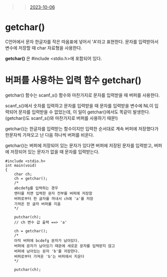 
>> [2023-10-06](https://github.com/sseinn/myTIL/blob/main/2023-10-05.md)

# getchar()

C언어에서 문자 한글자를 작은 따옴표에 넣어서 'A'라고 표현한다. 
문자를 입력받아서 변수에 저장할 때 char 자료형을 사용한다. 

**getchar()** 은 #include <stdio.h>에 포함되어 있다. 

# 버퍼를 사용하는 입력 함수 getchar()

getchar() 함수는 scanf_s() 함수와 마찬가지로 문자를 입력받을 때 버퍼를 사용한다.

scanf_s()에서 숫자를 입력하고 문자를 입력받을 때 문자를 입력받을 변수에 NL이 입력되어 문자를 입력받을 수 없었는데, 이 일이 getchar()에서도 똑같이 발생한다. (getchar()도 scanf_s()와 마찬가지로 버퍼를 사용하기 때문!)

getchar()는 한글자를 입력받는 함수이지만 입력한 순서대로 계속 버퍼에 저장했다가 한문자씩 가져오고 난 다음 하나씩 버퍼를 비운다. 

getchar()는 버퍼에 저장되어 있는 문자가 있다면 버퍼에 저장된 문자를 입력받고, 버퍼에 저장되어 있는 문자가 없을 때 문자를 입력받는다. 


```
#include <stdio.h>
int main(void)
{
	char ch;
	ch = getchar();
	/*
	abcdefg를 입력하는 경우 
	엔터를 치면 입력한 문자 전부를 버퍼에 저장함
	버퍼로부터 한 글자를 꺼내서 ch에 'a'를 저장
	가져온 한 글자 버퍼를 지움
	*/

	putchar(ch);
	// ch 변수 값 출력 ==> 'a'

	ch = getchar();
	/*
	아직 버퍼에 bcdefg 문자가 남아있다. 
	버퍼에 문자가 남아있기 때문에 새로운 문자를 입력받지 않고 
	버퍼에 남아있는 문자 'b'를 저장한다.
	버퍼로부터 가져온 'b'는 버퍼에서 지운다 
	*/

	putchar(ch);
